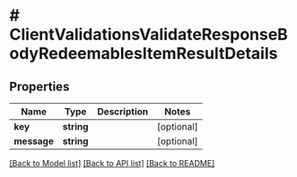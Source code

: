 # # ClientValidationsValidateResponseBodyRedeemablesItemResultDetails

## Properties

Name | Type | Description | Notes
------------ | ------------- | ------------- | -------------
**key** | **string** |  | [optional]
**message** | **string** |  | [optional]

[[Back to Model list]](../../README.md#models) [[Back to API list]](../../README.md#endpoints) [[Back to README]](../../README.md)
